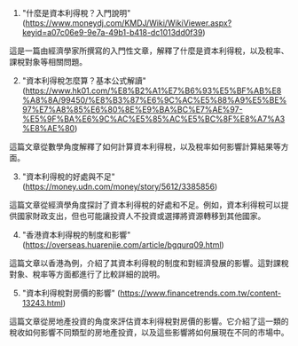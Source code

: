 

1. "什麼是資本利得稅？入門說明" (https://www.moneydj.com/KMDJ/Wiki/WikiViewer.aspx?keyid=a07c06e9-9e7a-49b1-b418-dc1013dd0f39)

這是一篇由經濟學家所撰寫的入門性文章，解釋了什麼是資本利得稅，以及稅率、課稅對象等相關問題。

2. "資本利得稅怎麼算？基本公式解讀" (https://www.hk01.com/%E8%B2%A1%E7%B6%93%E5%BF%AB%E8%A8%8A/99450/%E8%B3%87%E6%9C%AC%E5%88%A9%E5%BE%97%E7%A8%85%E6%80%8E%E9%BA%BC%E7%AE%97-%E5%9F%BA%E6%9C%AC%E5%85%AC%E5%BC%8F%E8%A7%A3%E8%AE%80)

這篇文章從數學角度解釋了如何計算資本利得稅，以及稅率如何影響計算結果等方面。

3. "資本利得稅的好處與不足" (https://money.udn.com/money/story/5612/3385856)

這篇文章從經濟學角度探討了資本利得稅的好處和不足。例如，資本利得稅可以提供國家財政支出，但也可能讓投資人不投資或選擇將資源轉移到其他國家。

4. "香港資本利得稅的制度和影響" (https://overseas.huarenjie.com/article/bgqurq09.html)

這篇文章以香港為例，介紹了其資本利得稅的制度和對經濟發展的影響。這對課稅對象、稅率等方面都進行了比較詳細的說明。

5. "資本利得稅對房價的影響" (https://www.financetrends.com.tw/content-13243.html)

這篇文章從房地產投資的角度來評估資本利得稅對房價的影響。它介紹了這一類的稅收如何影響不同類型的房地產投資，以及這些影響將如何展現在不同的市場中。